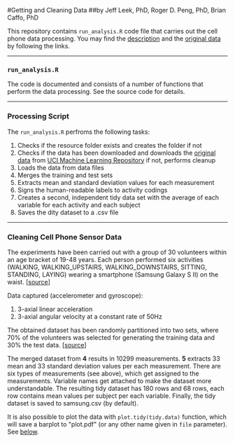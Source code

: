 #Getting and Cleaning Data
##by Jeff Leek, PhD, Roger D. Peng, PhD, Brian Caffo, PhD

This repository contains `run_analysis.R` code file that carries out the cell phone data processing.
You may find the [description](http://archive.ics.uci.edu/ml/datasets/Human+Activity+Recognition+Using+Smartphones) and the [original data](https://d396qusza40orc.cloudfront.net/getdata%2Fprojectfiles%2FUCI%20HAR%20Dataset.zip) by following the links.

---

### `run_analysis.R` ###
The code is documented and consists of a number of functions that perform the data processing. See the source code for details.

---

### Processing Script ###
The `run_analysis.R` perfroms the following tasks:

1. Checks if the resource folder exists and creates the folder if not
2. Checks if the data has been downloaded and downloads the [original data](https://d396qusza40orc.cloudfront.net/getdata%2Fprojectfiles%2FUCI%20HAR%20Dataset.zip)
  from [UCI Machine Learning Repository](http://archive.ics.uci.edu/ml/index.html) if not, performs cleanup
3. Loads the data from data files
4. Merges the training and test sets
5. Extracts mean and standard deviation values for each measurement
6. Signs the human-readable labels to activity codings
7. Creates a second, independent tidy data set with the average of each variable for each activity and each subject
8. Saves the dity dataset to a .csv file

---

### Cleaning Cell Phone Sensor Data ###

The experiments have been carried out with a group of 30 volunteers within an age bracket of 19-48 years. Each person performed six activities (WALKING, WALKING_UPSTAIRS, WALKING_DOWNSTAIRS, SITTING, STANDING, LAYING) wearing a smartphone (Samsung Galaxy S II) on the waist. [[source](http://archive.ics.uci.edu/ml/datasets/Human+Activity+Recognition+Using+Smartphones)]

Data captured (accelerometer and gyroscope):

1. 3-axial linear acceleration
2. 3-axial angular velocity at a constant rate of 50Hz 

The obtained dataset has been randomly partitioned into two sets, where 70% of the volunteers was selected for generating the training data and 30% the test data. [[source](http://archive.ics.uci.edu/ml/datasets/Human+Activity+Recognition+Using+Smartphones)]

The merged dataset from **4** results in 10299 measurements.  **5** extracts 33 mean and 33 standard deviation values per each measurement.
There are six types of measurements (see above), which get assigned to the measurements. Variable names get attached to make the dataset more understandable.
The resulting tidy dataset has 180 rows and 68 rows, each row contains mean values per subject per each variable.
Finally, the tidy dataset is saved to samsung.csv (by default).

It is also possible to plot the data with `plot.tidy(tidy.data)` function, which will save a barplot to "plot.pdf" (or any other name given in `file` parameter). See [below](https://github.com/axrt/CourseraCleanData/raw/master/plot.pdf).

